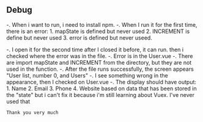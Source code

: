 ## Debug
-. When i want to run, i need to install npm.
-. When I run it for the first time, there is an error:
    1. mapState is defined but never used
    2. INCREMENT is define but never used
    3. error is defined but never useed.
    
-. I open it for the second time after I closed it before, it can run. then i checked where the error was in the file.
-. Error is in the User.vue
-. There are import mapState and INCREMENT from the directory, but they are not used in the function.
-. After the file runs successfully, the screen appears "User list, number 0, and Users"
-. I see something wrong in the appearance, then I checked on User.vue
-. The display should have output: 
    1. Name
    2. Email
    3. Phone
    4. Website 
    based on data that has been stored in the "state" but i can't fix it because i'm still learning about Vuex. I've never used that

    Thank you very much